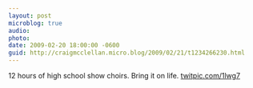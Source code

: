 ```yaml
---
layout: post
microblog: true
audio: 
photo: 
date: 2009-02-20 18:00:00 -0600
guid: http://craigmcclellan.micro.blog/2009/02/21/t1234266230.html
---
```

12 hours of high school show choirs. Bring it on life.  [twitpic.com/1lwg7](http://twitpic.com/1lwg7)
